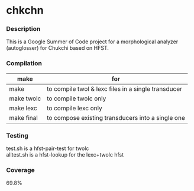 # chkchn

### Description

This is a Google Summer of Code project for a morphological analyzer (autoglosser) for Chukchi based on HFST.

### Compilation

| make       | for |
|------------|-----------------------------------------------------|
| make       | to compile twol & lexc files in a single transducer |
| make twolc | to compile twolc only                               |
| make lexc  | to compile lexc only                                |
| make final | to compose existing transducers into a single one   |

### Testing

test.sh is a hfst-pair-test for twolc<br />
alltest.sh is a hfst-lookup for the lexc+twolc hfst<br />

### Coverage
69.8%

